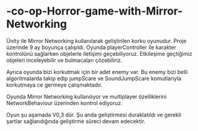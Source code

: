 # -co-op-Horror-game-with-Mirror-Networking

Ünity ile Mirror Networking kullanılarak geliştirilen korku oyunudur. Proje üzerinde 9 ay boyunça çalışıldı. Oyunda playerController ile karakter kontrolünü sağlarken objelerle iletişimi geçebiliyoruz. Etkileşime geçtiğimiz objeleri inceleyebilir ve bulmacaları çözebiliriz. 

Ayrıca oyunda bizi korkutmak için bir adet enemy var. Bu enemy bizi belli algoritmalarda takip edip jumpScare ve SoundJumpScare komutlarıyla korkutmaya ce germeye çalışmaktadır.

Oyunda Mirror Networking kullanılıyor ve multiplayer özelliklerini NetworkBehaviour üzerinden kontrol ediyoruz. 

Oyun şu aşamada V0,3 dür. Şu anda geliştirmesi duraklatıldı ve gerekli şartlar sağlandığında geliştirme süreci devam edecektir.
